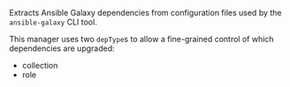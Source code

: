 Extracts Ansible Galaxy dependencies from configuration files used by the `ansible-galaxy` CLI tool.

This manager uses two `depType`s to allow a fine-grained control of which dependencies are upgraded:

- collection
- role
